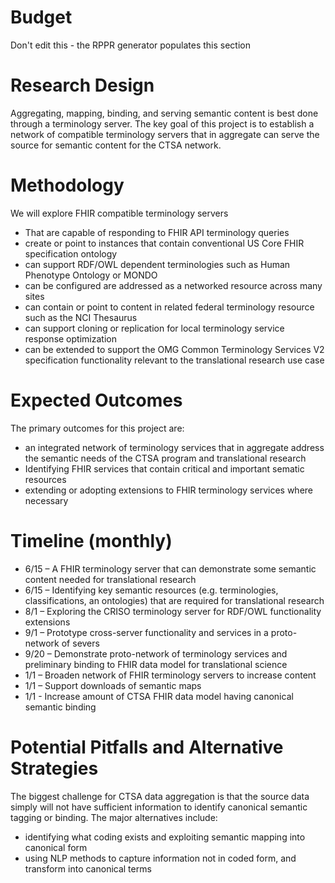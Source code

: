 # Budget
Don't edit this - the RPPR generator populates this section

# Research Design
Aggregating, mapping, binding, and serving semantic content is best done through a terminology server.  The key goal of this project is to establish a network of compatible terminology servers that in aggregate can serve the source for semantic content for the CTSA network.
# Methodology
We will explore FHIR compatible terminology servers
* That are capable of responding to FHIR API terminology queries
* create or point to instances that contain conventional US Core FHIR specification ontology
* can support RDF/OWL dependent terminologies such as Human Phenotype Ontology or MONDO
* can be configured are addressed as a networked resource across many sites
* can contain or point to content in related federal terminology resource such as the NCI Thesaurus
* can support cloning or replication for local terminology service response optimization
* can be extended to support the OMG Common Terminology Services V2 specification functionality relevant to the translational research use case
# Expected Outcomes
The primary outcomes for this project are:
* an integrated network of terminology services that in aggregate address the semantic needs of the CTSA program and translational research
* Identifying FHIR services that contain critical and important sematic resources 
* extending or adopting extensions to FHIR terminology services where necessary
# Timeline (monthly)
* 6/15 – A FHIR terminology server that can demonstrate some semantic content needed for translational research
* 6/15 – Identifying key semantic resources (e.g. terminologies, classifications, an ontologies) that are required for translational research
* 8/1 – Exploring the CRISO terminology server for RDF/OWL functionality extensions
* 9/1 – Prototype cross-server functionality and services in a proto-network of severs
* 9/20 – Demonstrate proto-network of terminology services and preliminary binding to FHIR data model for translational science
* 1/1 – Broaden network of FHIR terminology servers to increase content
* 1/1 – Support downloads of semantic maps
* 1/1 -  Increase amount of CTSA FHIR data model having canonical semantic binding
# Potential Pitfalls and Alternative Strategies
The biggest challenge for CTSA data aggregation is that the source data simply will not have sufficient information to identify canonical semantic tagging or binding.  The major alternatives include:
* identifying what coding exists and exploiting semantic mapping into canonical form
* using NLP methods to capture information not in coded form, and transform into canonical terms
